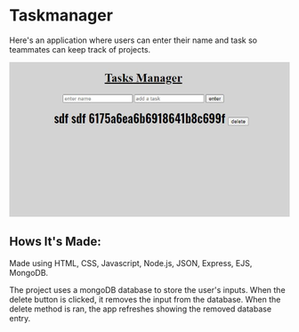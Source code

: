 # Taskmanager
Here's an application where users can enter their name and task so teammates can keep track of projects. 

![screenshot](https://raw.githubusercontent.com/KristoferWhitfield/Taskmanager/main/task.JPG)

## Hows It's Made:

Made using HTML, CSS, Javascript, Node.js, JSON, Express, EJS, MongoDB.

The project uses a mongoDB database to store the user's inputs. When the delete button is clicked, it removes the
input from the database. When the delete method is ran, the app refreshes showing the removed database entry.  
